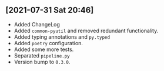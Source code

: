 ## [2021-07-31 Sat 20:46]
- Added ChangeLog
- Added `common-pyutil` and removed redundant functionality.
- Added typing annotations and `py.typed`
- Added `poetry` configuration.
- Added some more tests.
- Separated `pipeline.py`
- Version bump to `0.3.0`.
